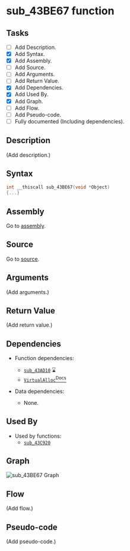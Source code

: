 # sub_43BE67 function

## Tasks

- [ ] Add Description.
- [X] Add Syntax.
- [X] Add Assembly.
- [ ] Add Source.
- [ ] Add Arguments.
- [ ] Add Return Value.
- [X] Add Dependencies.
- [X] Add Used By.
- [X] Add Graph.
- [ ] Add Flow.
- [ ] Add Pseudo-code.
- [ ] Fully documented (Including dependencies).

## Description

(Add description.)

## Syntax

```c
int __thiscall sub_43BE67(void *Object)
{...}
```

## Assembly

Go to [assembly](../asm/sub_43BE67.asm).

## Source

Go to [source](../cc/sub_43BE67.cc).

## Arguments

(Add arguments.)

## Return Value

(Add return value.)

## Dependencies

* Function dependencies:
  * [`sub_43AD10`](sub_43AD10.md) ⌛
  * [`VirtualAlloc`<sup>Docs</sup>](https://docs.microsoft.com/en-us/windows/win32/api/memoryapi/nf-memoryapi-virtualalloc)


* Data dependencies:
  * None.

## Used By

* Used by functions:
  * [`sub_43C920`](../md/sub_43C920.md)

## Graph

![sub_43BE67 Graph](../svg/sub_43BE67.svg "sub_43BE67 Graph")

## Flow

(Add flow.)

## Pseudo-code

(Add pseudo-code.)
